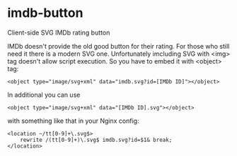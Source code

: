 # imdb-button
Client-side SVG IMDb rating button

IMDb doesn't provide the old good button for their rating. For those who still need it there is a modern SVG one.
Unfortunately imcluding SVG with &lt;img&gt; tag doesn't allow script execution. So you have to embed it with &lt;object&gt; tag:
```
<object type="image/svg+xml" data="imdb.svg?id=[IMDb ID]"></object>
```

In additional you can use 
```
<object type="image/svg+xml" data="[IMDb ID].svg"></object>
```
with something like that in your Nginx config:

```
<location ~/tt[0-9]+\.svg$>
	rewrite /(tt[0-9]+)\.svg$ imdb.svg?id=$1& break;
</location>
```
